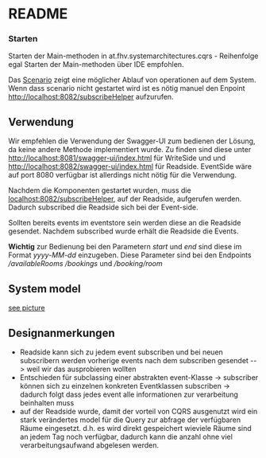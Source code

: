# README

### Starten

Starten der Main-methoden in at.fhv.systemarchitectures.cqrs - Reihenfolge egal
Starten der Main-methoden über IDE empfohlen.

Das [Scenario](./src/test/java/scenario/WriteSideScenario.java) zeigt eine möglicher Ablauf von operationen auf dem System.
Wenn dass scenario nicht gestartet wird ist es nötig manuel den Enpoint [http://localhost:8082/subscribeHelper](http://localhost:8082/subscribeHelper) aufzurufen.


## Verwendung
Wir empfehlen die Verwendung der Swagger-UI zum bedienen der Lösung, da keine andere Methode implementiert wurde.
Zu finden sind diese unter [http://localhost:8081/swagger-ui/index.html](http://localhost:8081/swagger-ui/index.html) für WriteSide und
und [http://localhost:8082/swagger-ui/index.html](http://localhost:8082/swagger-ui/index.html) für Readside. EventSide wäre auf port 8080 
verfügbar ist allerdings nicht nötig für die Verwendung.

Nachdem die Komponenten gestartet wurden, muss die [localhost:8082/subscribeHelper]("http://localhost:8082/subscribeHelper"), auf der Readside, aufgerufen werden.
Dadurch subscribed die Readside sich bei der Event-side.

Sollten bereits events im eventstore sein werden diese an die Readside gesendet.
Nachdem subscribed wurde erhält die Readside die Events. 

**Wichtig** zur Bedienung bei den Parametern *start* und *end* sind diese im Format
*yyyy-MM-dd* einzugeben. Diese Parameter sind bei den Endpoints *<readside>/availableRooms* *<readside>/bookings* und
*<write-side>/booking/room*

## System model
[see picture](./system_model.png)


## Designanmerkungen
- Readside kann sich zu jedem event subscriben und bei neuen subscribern werden vorherige events nach dem subscriben gesendet --> weil wir das ausprobieren wollten
- Entschieden für subclassing einer abstrakten event-Klasse -> subscriber können sich zu einzelnen konkreten Eventklassen 
subscriben -> dadurch folgt dass jedes event alle informationen zur verarbeitung beinhalten muss
- auf der Readside wurde, damit der vorteil von CQRS ausgenutzt wird ein stark verändertes model für die Query zur abfrage
der verfügbaren Räume eingesetzt. d.h. es wird direkt gespeichert wieviele Räume sind an jedem Tag noch verfügbar, dadurch kann die anzahl ohne viel verarbeitungsaufwand abgelesen werden.



